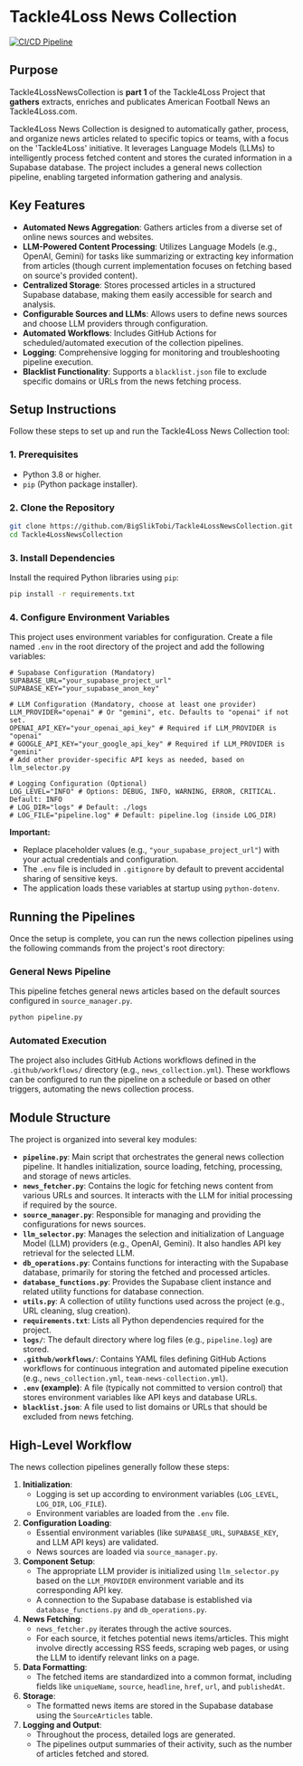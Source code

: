  # Tackle4Loss News Collection

[![CI/CD Pipeline](https://github.com/bigsliktobi/Tackle4LossNewsCollection/actions/workflows/ci.yml/badge.svg)](https://github.com/bigsliktobi/Tackle4LossNewsCollection/actions/workflows/ci.yml)
 
 ## Purpose

Tackle4LossNewsCollection is **part 1** of the Tackle4Loss Project that **gathers** extracts, enriches and publicates American Football News an Tackle4Loss.com.

Tackle4Loss News Collection is designed to automatically gather, process, and organize news articles related to specific topics or teams, with a focus on the 'Tackle4Loss' initiative. It leverages Language Models (LLMs) to intelligently process fetched content and stores the curated information in a Supabase database. The project includes a general news collection pipeline, enabling targeted information gathering and analysis.
 
 ## Key Features
 

 *   **Automated News Aggregation**: Gathers articles from a diverse set of online news sources and websites.
 *   **LLM-Powered Content Processing**: Utilizes Language Models (e.g., OpenAI, Gemini) for tasks like summarizing or extracting key information from articles (though current implementation focuses on fetching based on source's provided content).
 *   **Centralized Storage**: Stores processed articles in a structured Supabase database, making them easily accessible for search and analysis.
 *   **Configurable Sources and LLMs**: Allows users to define news sources and choose LLM providers through configuration.
 *   **Automated Workflows**: Includes GitHub Actions for scheduled/automated execution of the collection pipelines.
 *   **Logging**: Comprehensive logging for monitoring and troubleshooting pipeline execution.
 *   **Blacklist Functionality**: Supports a `blacklist.json` file to exclude specific domains or URLs from the news fetching process.

## Setup Instructions

Follow these steps to set up and run the Tackle4Loss News Collection tool:

### 1. Prerequisites
*   Python 3.8 or higher.
*   `pip` (Python package installer).

### 2. Clone the Repository
   ```bash
   git clone https://github.com/BigSlikTobi/Tackle4LossNewsCollection.git 
   cd Tackle4LossNewsCollection
   ```

### 3. Install Dependencies
   Install the required Python libraries using `pip`:
   ```bash
   pip install -r requirements.txt
   ```

### 4. Configure Environment Variables
   This project uses environment variables for configuration. Create a file named `.env` in the root directory of the project and add the following variables:

   ```env
   # Supabase Configuration (Mandatory)
   SUPABASE_URL="your_supabase_project_url"
   SUPABASE_KEY="your_supabase_anon_key"

   # LLM Configuration (Mandatory, choose at least one provider)
   LLM_PROVIDER="openai" # Or "gemini", etc. Defaults to "openai" if not set.
   OPENAI_API_KEY="your_openai_api_key" # Required if LLM_PROVIDER is "openai"
   # GOOGLE_API_KEY="your_google_api_key" # Required if LLM_PROVIDER is "gemini"
   # Add other provider-specific API keys as needed, based on llm_selector.py

   # Logging Configuration (Optional)
   LOG_LEVEL="INFO" # Options: DEBUG, INFO, WARNING, ERROR, CRITICAL. Default: INFO
   # LOG_DIR="logs" # Default: ./logs
   # LOG_FILE="pipeline.log" # Default: pipeline.log (inside LOG_DIR)
   ```

   **Important:**
   *   Replace placeholder values (e.g., `"your_supabase_project_url"`) with your actual credentials and configuration.
   *   The `.env` file is included in `.gitignore` by default to prevent accidental sharing of sensitive keys.
   *   The application loads these variables at startup using `python-dotenv`.

## Running the Pipelines

Once the setup is complete, you can run the news collection pipelines using the following commands from the project's root directory:

### General News Pipeline
This pipeline fetches general news articles based on the default sources configured in `source_manager.py`.
```bash
python pipeline.py
```

### Automated Execution
The project also includes GitHub Actions workflows defined in the `.github/workflows/` directory (e.g., `news_collection.yml`). These workflows can be configured to run the pipeline on a schedule or based on other triggers, automating the news collection process.

## Module Structure

The project is organized into several key modules:

*   **`pipeline.py`**: Main script that orchestrates the general news collection pipeline. It handles initialization, source loading, fetching, processing, and storage of news articles.
*   **`news_fetcher.py`**: Contains the logic for fetching news content from various URLs and sources. It interacts with the LLM for initial processing if required by the source.
*   **`source_manager.py`**: Responsible for managing and providing the configurations for news sources.
*   **`llm_selector.py`**: Manages the selection and initialization of Language Model (LLM) providers (e.g., OpenAI, Gemini). It also handles API key retrieval for the selected LLM.
*   **`db_operations.py`**: Contains functions for interacting with the Supabase database, primarily for storing the fetched and processed articles.
*   **`database_functions.py`**: Provides the Supabase client instance and related utility functions for database connection.
*   **`utils.py`**: A collection of utility functions used across the project (e.g., URL cleaning, slug creation).
*   **`requirements.txt`**: Lists all Python dependencies required for the project.
*   **`logs/`**: The default directory where log files (e.g., `pipeline.log`) are stored.
*   **`.github/workflows/`**: Contains YAML files defining GitHub Actions workflows for continuous integration and automated pipeline execution (e.g., `news_collection.yml`, `team-news-collection.yml`).
*   **`.env` (example)**: A file (typically not committed to version control) that stores environment variables like API keys and database URLs.
*   **`blacklist.json`**: A file used to list domains or URLs that should be excluded from news fetching.

## High-Level Workflow

The news collection pipelines generally follow these steps:

1.  **Initialization**:
    *   Logging is set up according to environment variables (`LOG_LEVEL`, `LOG_DIR`, `LOG_FILE`).
    *   Environment variables are loaded from the `.env` file.
2.  **Configuration Loading**:
    *   Essential environment variables (like `SUPABASE_URL`, `SUPABASE_KEY`, and LLM API keys) are validated.
    *   News sources are loaded via `source_manager.py`.
3.  **Component Setup**:
    *   The appropriate LLM provider is initialized using `llm_selector.py` based on the `LLM_PROVIDER` environment variable and its corresponding API key.
    *   A connection to the Supabase database is established via `database_functions.py` and `db_operations.py`.
4.  **News Fetching**:
    *   `news_fetcher.py` iterates through the active sources.
    *   For each source, it fetches potential news items/articles. This might involve directly accessing RSS feeds, scraping web pages, or using the LLM to identify relevant links on a page.
5.  **Data Formatting**:
    *   The fetched items are standardized into a common format, including fields like `uniqueName`, `source`, `headline`, `href`, `url`, and `publishedAt`.
6.  **Storage**:
    *   The formatted news items are stored in the Supabase database using the `SourceArticles` table.
7.  **Logging and Output**:
    *   Throughout the process, detailed logs are generated.
    *   The pipelines output summaries of their activity, such as the number of articles fetched and stored.
